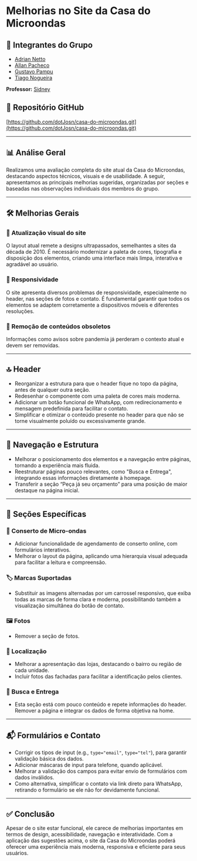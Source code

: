 # Melhorias no Site da Casa do Microondas

## 👥 Integrantes do Grupo

- [Adrian Netto](https://github.com/AdrianNetto)
- [Allan Pacheco](https://github.com/allanpacheco-cmd)
- [Gustavo Pampu](https://github.com/guleDev)
- [Tiago Nogueira](https://github.com/TiagoGrebogi)

**Professor:** [Sidney](https://github.com/sidfast)

## 📂 Repositório GitHub

[https://github.com/dotJosn/casa-do-microondas.git](https://github.com/dotJosn/casa-do-microondas.git)

---

## 📊 Análise Geral

Realizamos uma avaliação completa do site atual da Casa do Microondas, destacando aspectos técnicos, visuais e de usabilidade. A seguir, apresentamos as principais melhorias sugeridas, organizadas por seções e baseadas nas observações individuais dos membros do grupo.

---

## 🛠️ Melhorias Gerais

### 🎨 Atualização visual do site

O layout atual remete a designs ultrapassados, semelhantes a sites da década de 2010. É necessário modernizar a paleta de cores, tipografia e disposição dos elementos, criando uma interface mais limpa, interativa e agradável ao usuário.

### 📱 Responsividade

O site apresenta diversos problemas de responsividade, especialmente no header, nas seções de fotos e contato. É fundamental garantir que todos os elementos se adaptem corretamente a dispositivos móveis e diferentes resoluções.

### 🧹 Remoção de conteúdos obsoletos

Informações como avisos sobre pandemia já perderam o contexto atual e devem ser removidas.

---

## 🔝 Header

- Reorganizar a estrutura para que o header fique no topo da página, antes de qualquer outra seção.  
- Redesenhar o componente com uma paleta de cores mais moderna.  
- Adicionar um botão funcional de WhatsApp, com redirecionamento e mensagem predefinida para facilitar o contato.  
- Simplificar e otimizar o conteúdo presente no header para que não se torne visualmente poluído ou excessivamente grande.

---

## 🧭 Navegação e Estrutura

- Melhorar o posicionamento dos elementos e a navegação entre páginas, tornando a experiência mais fluida.  
- Reestruturar páginas pouco relevantes, como "Busca e Entrega", integrando essas informações diretamente à homepage.  
- Transferir a seção “Peça já seu orçamento” para uma posição de maior destaque na página inicial.

---

## 📂 Seções Específicas

### 🔧 Conserto de Micro-ondas

- Adicionar funcionalidade de agendamento de conserto online, com formulários interativos.  
- Melhorar o layout da página, aplicando uma hierarquia visual adequada para facilitar a leitura e compreensão.

### 🏷️ Marcas Suportadas

- Substituir as imagens alternadas por um carrossel responsivo, que exiba todas as marcas de forma clara e moderna, possibilitando também a visualização simultânea do botão de contato.

### 🖼️ Fotos

- Remover a seção de fotos.

### 📍 Localização

- Melhorar a apresentação das lojas, destacando o bairro ou região de cada unidade.  
- Incluir fotos das fachadas para facilitar a identificação pelos clientes.

### 🚚 Busca e Entrega

- Esta seção está com pouco conteúdo e repete informações do header. Remover a página e integrar os dados de forma objetiva na home.

---

## 📬 Formulários e Contato

- Corrigir os tipos de input (e.g., `type="email"`, `type="tel"`), para garantir validação básica dos dados.  
- Adicionar máscaras de input para telefone, quando aplicável.  
- Melhorar a validação dos campos para evitar envio de formulários com dados inválidos.  
- Como alternativa, simplificar o contato via link direto para WhatsApp, retirando o formulário se ele não for devidamente funcional.

---

## ✅ Conclusão

Apesar de o site estar funcional, ele carece de melhorias importantes em termos de design, acessibilidade, navegação e interatividade. Com a aplicação das sugestões acima, o site da Casa do Microondas poderá oferecer uma experiência mais moderna, responsiva e eficiente para seus usuários.
